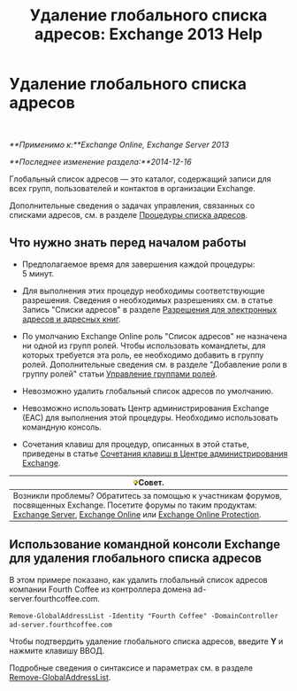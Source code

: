 ﻿---
title: 'Удаление глобального списка адресов: Exchange 2013 Help'
TOCTitle: Удаление глобального списка адресов
ms:assetid: 65d75b69-641b-4a37-a63c-47cf018f5f22
ms:mtpsurl: https://technet.microsoft.com/ru-ru/library/Bb232077(v=EXCHG.150)
ms:contentKeyID: 50488335
ms.date: 04/30/2018
mtps_version: v=EXCHG.150
ms.translationtype: HT
---

# Удаление глобального списка адресов

 

_**Применимо к:**Exchange Online, Exchange Server 2013_

_**Последнее изменение раздела:**2014-12-16_

Глобальный список адресов — это каталог, содержащий записи для всех групп, пользователей и контактов в организации Exchange.

Дополнительные сведения о задачах управления, связанных со списками адресов, см. в разделе [Процедуры списка адресов](address-list-procedures-exchange-2013-help.md).

## Что нужно знать перед началом работы

  - Предполагаемое время для завершения каждой процедуры: 5 минут.

  - Для выполнения этих процедур необходимы соответствующие разрешения. Сведения о необходимых разрешениях см. в статье Запись "Списки адресов" в разделе [Разрешения для электронных адресов и адресных книг](email-address-and-address-book-permissions-exchange-2013-help.md).

  - По умолчанию Exchange Online роль "Список адресов" не назначена ни одной из групп ролей. Чтобы использовать командлеты, для которых требуется эта роль, ее необходимо добавить в группу ролей. Дополнительные сведения см. в разделе "Добавление роли в группу ролей" статьи [Управление группами ролей](manage-role-groups-exchange-2013-help.md).

  - Невозможно удалить глобальный список адресов по умолчанию.

  - Невозможно использовать Центр администрирования Exchange (EAC) для выполнения этой процедуры. Необходимо использовать командную консоль.

  - Сочетания клавиш для процедур, описанных в этой статье, приведены в статье [Сочетания клавиш в Центре администрирования Exchange](keyboard-shortcuts-in-the-exchange-admin-center-exchange-online-protection-help.md).

<table>
<thead>
<tr class="header">
<th><img src="images/Bb124558.tip(EXCHG.150).gif" title="Совет" alt="Совет" />Совет.</th>
</tr>
</thead>
<tbody>
<tr class="odd">
<td>Возникли проблемы? Обратитесь за помощью к участникам форумов, посвященных Exchange. Посетите форумы по таким продуктам: <a href="https://go.microsoft.com/fwlink/p/?linkid=60612">Exchange Server</a>, <a href="https://go.microsoft.com/fwlink/p/?linkid=267542">Exchange Online</a> или <a href="https://go.microsoft.com/fwlink/p/?linkid=285351">Exchange Online Protection</a>.</td>
</tr>
</tbody>
</table>


## Использование командной консоли Exchange для удаления глобального списка адресов

В этом примере показано, как удалить глобальный список адресов компании Fourth Coffee из контроллера домена ad-server.fourthcoffee.com.

    Remove-GlobalAddressList -Identity "Fourth Coffee" -DomainController ad-server.fourthcoffee.com

Чтобы подтвердить удаление глобального списка адресов, введите **Y** и нажмите клавишу ВВОД.

Подробные сведения о синтаксисе и параметрах см. в разделе [Remove-GlobalAddressList](https://technet.microsoft.com/ru-ru/library/bb124368\(v=exchg.150\)).

